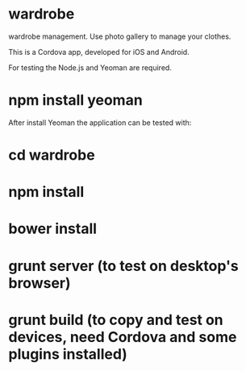 wardrobe
========

wardrobe management. Use photo gallery to manage your clothes.

This is a Cordova app, developed for iOS and Android.

For testing the Node.js and Yeoman are required.
# npm install yeoman

After install Yeoman the application can be tested with:
# cd wardrobe
# npm install
# bower install
# grunt server (to test on desktop's browser)
# grunt build (to copy and test on devices, need Cordova and some plugins installed)
